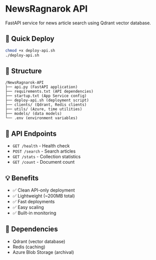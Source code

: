 # NewsRagnarok API

FastAPI service for news article search using Qdrant vector database.

## 🚀 Quick Deploy

```bash
chmod +x deploy-api.sh
./deploy-api.sh
```

## 📁 Structure

```
/NewsRagnarok-API
├── api.py (FastAPI application)
├── requirements.txt (API dependencies)
├── startup.txt (App Service config)
├── deploy-api.sh (deployment script)
├── clients/ (Qdrant, Redis clients)
├── utils/ (Azure, time utilities)
├── models/ (data models)
└── .env (environment variables)
```

## 🔧 API Endpoints

- `GET /health` - Health check
- `POST /search` - Search articles
- `GET /stats` - Collection statistics
- `GET /count` - Document count

## 💡 Benefits

- ✅ Clean API-only deployment
- ✅ Lightweight (~200MB total)
- ✅ Fast deployments
- ✅ Easy scaling
- ✅ Built-in monitoring

## 🔗 Dependencies

- Qdrant (vector database)
- Redis (caching)
- Azure Blob Storage (archival)



